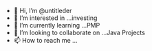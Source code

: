 - 👋 Hi, I’m @untitleder
- 👀 I’m interested in ...investing
- 🌱 I’m currently learning ...PMP
- 💞️ I’m looking to collaborate on ...Java Projects
- 📫 How to reach me ...

<!---
untitleder/untitleder is a ✨ special ✨ repository because its `README.md` (this file) appears on your GitHub profile.
You can click the Preview link to take a look at your changes.
--->
